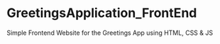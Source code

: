 # GreetingsApplication_FrontEnd
Simple Frontend Website for the Greetings App using HTML, CSS &amp; JS

